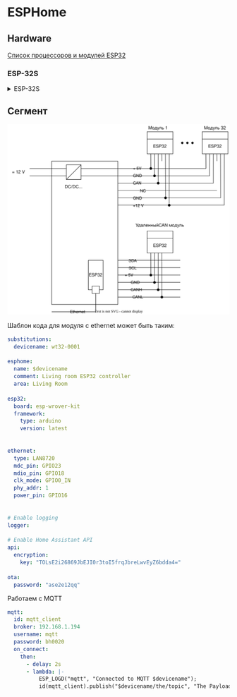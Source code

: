 # ESPHome

## Hardware

[Список процессоров и модулей ESP32](https://www.espressif.com/en/products/socs/)

### ESP-32S

<details><summary>ESP-32S</summary>

Самый недорогой модуль, несколько устаревший, но вполне работоспособный.

![esp-32s.png](esp-32s.png)

[ESP32.pdf](ESP32.pdf)

</details>

## Сегмент

![segment.svg](segment.svg)


Шаблон кода для модуля с ethernet может быть таким:
```yaml
substitutions:
  devicename: wt32-0001

esphome:
  name: $devicename
  comment: Living room ESP32 controller
  area: Living Room

esp32:
  board: esp-wrover-kit
  framework:
    type: arduino
    version: latest


ethernet:
  type: LAN8720
  mdc_pin: GPIO23
  mdio_pin: GPIO18
  clk_mode: GPIO0_IN
  phy_addr: 1
  power_pin: GPIO16


# Enable logging
logger:

# Enable Home Assistant API
api:
  encryption:
    key: "TOLsE2i26869JbEJI0r3toI5frqJbreLwvEyZ6bdda4="

ota:
  password: "ase2e12qq"
```

Работаем с MQTT

```yaml
mqtt:
  id: mqtt_client
  broker: 192.168.1.194
  username: mqtt
  password: bh0020
  on_connect:
    then:
      - delay: 2s
      - lambda: |-
          ESP_LOGD("mqtt", "Connected to MQTT $devicename");
          id(mqtt_client).publish("$devicename/the/topic", "The Payload");
```